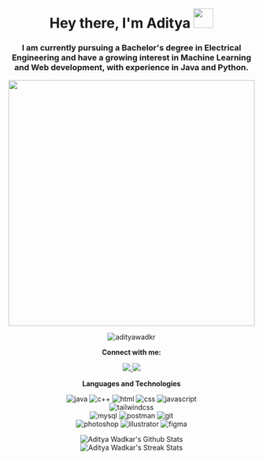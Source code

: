 <h1 align="center">Hey there, I'm Aditya <img src="hi.gif" width="40"></h1>
<h3 align="center">I am currently pursuing a Bachelor's degree in Electrical Engineering and have a growing interest in Machine Learning and Web development, with experience in Java and Python.</h3>

<p align="center">
  <img src="typing.gif" width="500">
</p>

<p align="center">
  <img src="https://komarev.com/ghpvc/?username=adityawadkr&color=blue&style=flat" alt="adityawadkr">
</p>

<p align="center"><strong>Connect with me:</strong></p>
<p align="center">
  <a href="https://www.linkedin.com/in/adityawadkar/" target="_blank">
    <img src="https://img.shields.io/badge/-LinkedIn-0077B5?style=for-the-badge&logo=linkedin&logoColor=white">
  </a>
  <a href="mailto:adityaxwadkar@gmail.com/" target="_blank">
    <img src="https://img.shields.io/badge/-Gmail-D14836?style=for-the-badge&logo=gmail&logoColor=white">
  </a>
</p>

<p align="center"><strong>Languages and Technologies</strong></p>
<p align="center">
  <img src="https://img.shields.io/badge/Java-ED2025?style=for-the-badge&logo=java&logoColor=white" alt="java">
  <img src="https://img.shields.io/badge/C%2B%2B-00599C?style=for-the-badge&logo=c%2B%2B&logoColor=white" alt="c++">
  <img src="https://img.shields.io/badge/HTML-E34F26?style=for-the-badge&logo=html5&logoColor=white" alt="html">
  <img src="https://img.shields.io/badge/CSS-1572B6?style=for-the-badge&logo=css3&logoColor=white" alt="css">
  <img src="https://img.shields.io/badge/JavaScript-323330?style=for-the-badge&logo=javascript&logoColor=F7DF1E" alt="javascript">
  <br>
  <img src="https://img.shields.io/badge/tailwindcss-161d2d?style=for-the-badge&logo=tailwind-css&logoColor=16becb" alt="tailwindcss">
  <br>
  <img src="https://img.shields.io/badge/MySQL-005e86?style=for-the-badge&logo=mysql&logoColor=white" alt="mysql">
  <img src="https://img.shields.io/badge/Postman-FF6C37?style=for-the-badge&logo=Postman&logoColor=white" alt="postman">
  <img src="https://img.shields.io/badge/Git-F05032?style=for-the-badge&logo=git&logoColor=white" alt="git">
  <br>
  <img src="https://img.shields.io/badge/Photoshop-31A8FF?style=for-the-badge&logo=Adobe%20Photoshop&logoColor=black" alt="photoshop">
  <img src="https://img.shields.io/badge/Illustrator-FF9A00?style=for-the-badge&logo=adobe%20illustrator&logoColor=black" alt="illustrator">
  <img src="https://img.shields.io/badge/Figma-F24E1E?style=for-the-badge&logo=figma&logoColor=white" alt="figma">
</p>

<p align="center">
  <img src="https://github-readme-stats.vercel.app/api?username=adityawadkr&theme=tokyonight&show_icons=true&count_private=true&include_all_commits=true" alt="Aditya Wadkar's Github Stats">
  <br>
  <img src="https://github-readme-streak-stats.herokuapp.com/?user=adityawadkr&theme=tokyonight" alt="Aditya Wadkar's Streak Stats">
</p>
